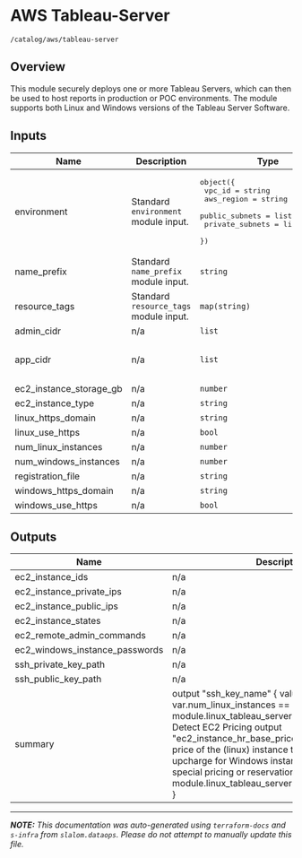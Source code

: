 
# AWS Tableau-Server

`/catalog/aws/tableau-server`

## Overview


This module securely deploys one or more Tableau Servers, which can then be used to host reports in production or POC environments.
The module supports both Linux and Windows versions of the Tableau Server Software.

## Inputs

| Name | Description | Type | Default | Required |
|------|-------------|------|---------|:-----:|
| environment | Standard `environment` module input. | <pre>object({<br>    vpc_id          = string<br>    aws_region      = string<br>    public_subnets  = list(string)<br>    private_subnets = list(string)<br>  })</pre> | n/a | yes |
| name\_prefix | Standard `name_prefix` module input. | `string` | n/a | yes |
| resource\_tags | Standard `resource_tags` module input. | `map(string)` | n/a | yes |
| admin\_cidr | n/a | `list` | `[]` | no |
| app\_cidr | n/a | `list` | <pre>[<br>  "0.0.0.0/0"<br>]</pre> | no |
| ec2\_instance\_storage\_gb | n/a | `number` | `100` | no |
| ec2\_instance\_type | n/a | `string` | `"m4.4xlarge"` | no |
| linux\_https\_domain | n/a | `string` | `""` | no |
| linux\_use\_https | n/a | `bool` | `false` | no |
| num\_linux\_instances | n/a | `number` | `1` | no |
| num\_windows\_instances | n/a | `number` | `0` | no |
| registration\_file | n/a | `string` | `"../../.secrets/registration.json"` | no |
| windows\_https\_domain | n/a | `string` | `""` | no |
| windows\_use\_https | n/a | `bool` | `false` | no |

## Outputs

| Name | Description |
|------|-------------|
| ec2\_instance\_ids | n/a |
| ec2\_instance\_private\_ips | n/a |
| ec2\_instance\_public\_ips | n/a |
| ec2\_instance\_states | n/a |
| ec2\_remote\_admin\_commands | n/a |
| ec2\_windows\_instance\_passwords | n/a |
| ssh\_private\_key\_path | n/a |
| ssh\_public\_key\_path | n/a |
| summary | output "ssh\_key\_name" { value = var.num\_linux\_instances == 0 ? "n/a" : module.linux\_tableau\_servers[0].key\_name } TODO: Detect EC2 Pricing output "ec2\_instance\_hr\_base\_price" { # estimated base price of the (linux) instance type, excluding upcharge for Windows instance and excluding any special pricing or reservation discounts. value = module.linux\_tableau\_servers.instance\_hr\_list\_price } |

---------------------

_**NOTE:** This documentation was auto-generated using
`terraform-docs` and `s-infra` from `slalom.dataops`.
Please do not attempt to manually update this file._

